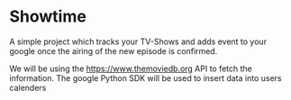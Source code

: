 # Showtime
A simple project which tracks your TV-Shows and adds event to your google once the airing of the new episode is confirmed.

We will be using the https://www.themoviedb.org API to fetch the information.
The google Python SDK will be used to insert data into users calenders